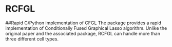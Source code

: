# RCFGL
##Rapid C/Python implementation of CFGL
The package provides a rapid implementation of Conditionally Fused Graphical Lasso algorithm. 
Unlike the original paper and the associated package, RCFGL can handle more than three 
different cell types.


